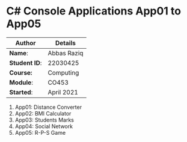 # C# Console Applications App01 to App05
| Author | Details |
| ---- | ---- |
**Name**: | Abbas Raziq  |
**Student ID**: | 22030425 |
**Course:** | Computing |
**Module**: | CO453     |
**Started**: | April 2021 |    

1. App01: Distance Converter
2. App02: BMI Calculator
3. App03: Students Marks
4. App04: Social Network
5. App05: R-P-S Game
